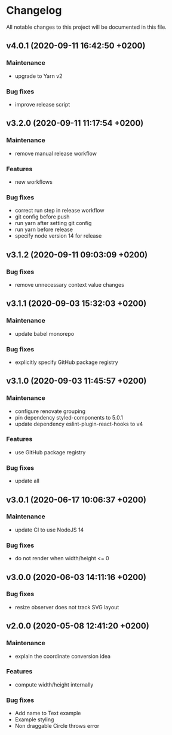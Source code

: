# Changelog

All notable changes to this project will be documented in this file.

## v4.0.1 (2020-09-11 16:42:50 +0200)

### Maintenance

  -  upgrade to Yarn v2

### Bug fixes

  -  improve release script

## v3.2.0 (2020-09-11 11:17:54 +0200)

### Maintenance

  -  remove manual release workflow

### Features

  -  new workflows

### Bug fixes

  -  correct run step in release workflow
  -  git config before push
  -  run yarn after setting git config
  -  run yarn before release
  -  specify node version 14 for release

## v3.1.2 (2020-09-11 09:03:09 +0200)

### Bug fixes

  -  remove unnecessary context value changes

## v3.1.1 (2020-09-03 15:32:03 +0200)

### Maintenance

  -  update babel monorepo

### Bug fixes

  -  explicitly specify GitHub package registry

## v3.1.0 (2020-09-03 11:45:57 +0200)

### Maintenance

  -  configure renovate grouping
  -  pin dependency styled-components to 5.0.1
  -  update dependency eslint-plugin-react-hooks to v4

### Features

  -  use GitHub package registry

### Bug fixes

  -  update all

## v3.0.1 (2020-06-17 10:06:37 +0200)

### Maintenance

  -  update CI to use NodeJS 14

### Bug fixes

  -  do not render when width/height <= 0

## v3.0.0 (2020-06-03 14:11:16 +0200)

### Bug fixes

  -  resize observer does not track SVG layout

## v2.0.0 (2020-05-08 12:41:20 +0200)

### Maintenance

  -  explain the coordinate conversion idea

### Features

  -  compute width/height internally

### Bug fixes

  -  Add name to Text example
  -  Example styling
  -  Non draggable Circle throws error

